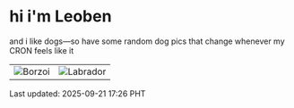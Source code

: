 # hi i'm Leoben

and i like dogs—so have some random dog pics that change whenever my CRON feels like it

|  |  |
|--------|----------|
| ![Borzoi](https://random-dog-vercel.vercel.app/api/random-borzoi?v=1758446817) | ![Labrador](https://random-dog-vercel.vercel.app/api/random-labrador?v=1758446817) |

Last updated: 2025-09-21 17:26 PHT

